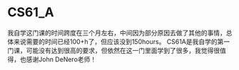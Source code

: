 # CS61_A
我自学这门课的时间跨度在三个月左右，中间因为部分原因去做了其他的事情，总体来说需要的时间已经100+h了，但应该没到150hours。
CS61A是我自学的第一门课，可能没有达到很高的要求，但依然在这一门里面学到了很多，我觉得很值得，也感谢John DeNero老师！
